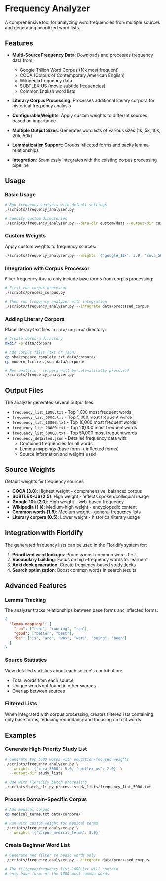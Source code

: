 # Frequency Analyzer

A comprehensive tool for analyzing word frequencies from multiple sources and generating prioritized word lists.

## Features

- **Multi-Source Frequency Data**: Downloads and processes frequency data from:
  - Google Trillion Word Corpus (10k most frequent)
  - COCA (Corpus of Contemporary American English)
  - Wikipedia frequency data
  - SUBTLEX-US (movie subtitle frequencies)
  - Common English word lists

- **Literary Corpus Processing**: Processes additional literary corpora for historical frequency analysis

- **Configurable Weights**: Apply custom weights to different sources based on importance

- **Multiple Output Sizes**: Generates word lists of various sizes (1k, 5k, 10k, 20k, 50k)

- **Lemmatization Support**: Groups inflected forms and tracks lemma relationships

- **Integration**: Seamlessly integrates with the existing corpus processing pipeline

## Usage

### Basic Usage

```bash
# Run frequency analysis with default settings
./scripts/frequency_analyzer.py

# Specify custom directories
./scripts/frequency_analyzer.py --data-dir custom/data --output-dir custom/output
```

### Custom Weights

Apply custom weights to frequency sources:

```bash
./scripts/frequency_analyzer.py --weights '{"google_10k": 3.0, "coca_5000": 4.0}'
```

### Integration with Corpus Processor

Filter frequency lists to only include base forms from corpus processing:

```bash
# First run corpus processor
./scripts/process_corpus.py

# Then run frequency analyzer with integration
./scripts/frequency_analyzer.py --integrate data/processed_corpus
```

### Adding Literary Corpora

Place literary text files in `data/corpora/` directory:

```bash
# Create corpora directory
mkdir -p data/corpora

# Add corpus files (txt or json)
cp shakespeare_complete.txt data/corpora/
cp modern_fiction.json data/corpora/

# Run analysis - corpora will be automatically processed
./scripts/frequency_analyzer.py
```

## Output Files

The analyzer generates several output files:

- `frequency_list_1000.txt` - Top 1,000 most frequent words
- `frequency_list_5000.txt` - Top 5,000 most frequent words
- `frequency_list_10000.txt` - Top 10,000 most frequent words
- `frequency_list_20000.txt` - Top 20,000 most frequent words
- `frequency_list_50000.txt` - Top 50,000 most frequent words
- `frequency_detailed.json` - Detailed frequency data with:
  - Combined frequencies for all words
  - Lemma mappings (base form → inflected forms)
  - Source information and weights used

## Source Weights

Default weights for frequency sources:

- **COCA (3.0)**: Highest weight - comprehensive, balanced corpus
- **SUBTLEX-US (2.5)**: High weight - reflects spoken/colloquial usage
- **Google 10k (2.0)**: High weight - web-based frequency
- **Wikipedia (1.8)**: Medium-high weight - encyclopedic content
- **Common words (1.5)**: Medium weight - general frequency lists
- **Literary corpora (0.5)**: Lower weight - historical/literary usage

## Integration with Floridify

The generated frequency lists can be used in the Floridify system for:

1. **Prioritized word lookups**: Process most common words first
2. **Vocabulary building**: Focus on high-frequency words for learners
3. **Anki deck generation**: Create frequency-based study decks
4. **Search optimization**: Boost common words in search results

## Advanced Features

### Lemma Tracking

The analyzer tracks relationships between base forms and inflected forms:

```json
{
  "lemma_mappings": {
    "run": ["runs", "running", "ran"],
    "good": ["better", "best"],
    "be": ["is", "are", "was", "were", "being", "been"]
  }
}
```

### Source Statistics

View detailed statistics about each source's contribution:

- Total words from each source
- Unique words not found in other sources
- Overlap between sources

### Filtered Lists

When integrated with corpus processing, creates filtered lists containing only base forms, reducing redundancy and focusing on root words.

## Examples

### Generate High-Priority Study List

```bash
# Generate top 5000 words with education-focused weights
./scripts/frequency_analyzer.py \
  --weights '{"coca_5000": 5.0, "subtlex_us": 2.0}' \
  --output-dir study_lists

# Use with Floridify batch processing
./scripts/batch_cli.py process study_lists/frequency_list_5000.txt
```

### Process Domain-Specific Corpus

```bash
# Add medical corpus
cp medical_terms.txt data/corpora/

# Run with custom weight for medical terms
./scripts/frequency_analyzer.py \
  --weights '{"corpus_medical_terms": 3.0}'
```

### Create Beginner Word List

```bash
# Generate and filter to basic words only
./scripts/frequency_analyzer.py --integrate data/processed_corpus

# The filtered/frequency_list_1000.txt will contain
# only base forms of the 1000 most common words
```